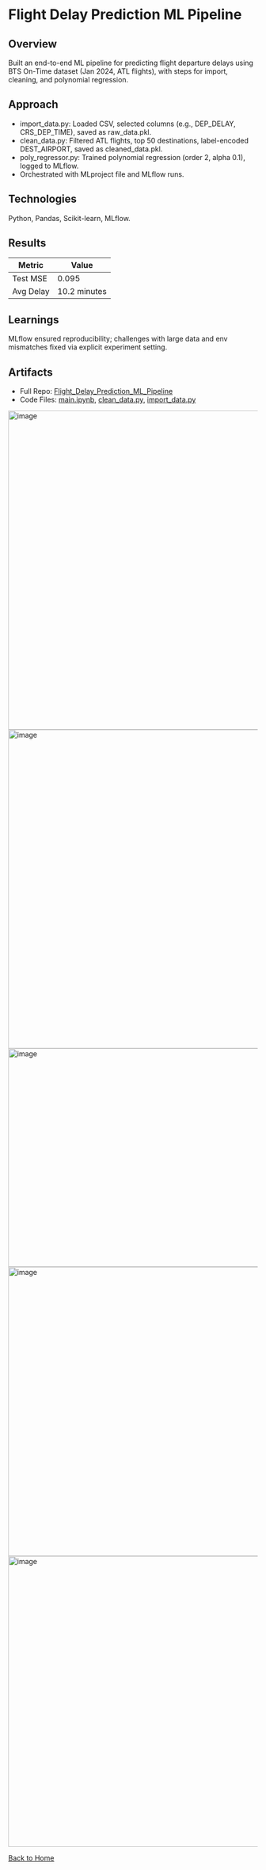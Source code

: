 # Flight Delay Prediction ML Pipeline

## Overview
Built an end-to-end ML pipeline for predicting flight departure delays using BTS On-Time dataset (Jan 2024, ATL flights), with steps for import, cleaning, and polynomial regression.

## Approach
- import_data.py: Loaded CSV, selected columns (e.g., DEP_DELAY, CRS_DEP_TIME), saved as raw_data.pkl.
- clean_data.py: Filtered ATL flights, top 50 destinations, label-encoded DEST_AIRPORT, saved as cleaned_data.pkl.
- poly_regressor.py: Trained polynomial regression (order 2, alpha 0.1), logged to MLflow.
- Orchestrated with MLproject file and MLflow runs.

## Technologies
Python, Pandas, Scikit-learn, MLflow.

## Results
| Metric          | Value          |
|-----------------|----------------|
| Test MSE        | 0.095          |
| Avg Delay       | 10.2 minutes   |

## Learnings
MLflow ensured reproducibility; challenges with large data and env mismatches fixed via explicit experiment setting.

## Artifacts
- Full Repo: [Flight_Delay_Prediction_ML_Pipeline](../Flight_Delay_Prediction_ML_Pipeline)
- Code Files: [main.ipynb](../Flight_Delay_Prediction_ML_Pipeline/poly_regressor_Python_1.0.0.ipynb), [clean_data.py](../Flight_Delay_Prediction_ML_Pipeline/scripts/clean_data.py), [import_data.py](../Flight_Delay_Prediction_ML_Pipeline/scripts/import_data.py)

<img width="585" height="644" alt="image" src="https://github.com/user-attachments/assets/48ab49dc-d8ff-4221-a0b5-249fa4c34aee" />

<img width="585" height="644" alt="image" src="https://github.com/user-attachments/assets/d33c0bcf-9f4c-46df-9d96-9f7f97b426c0" />

<img width="833" height="441" alt="image" src="https://github.com/user-attachments/assets/00cdc854-3f80-4f69-b5c0-3c7305716380" />

<img width="1274" height="584" alt="image" src="https://github.com/user-attachments/assets/f87af539-6c33-496d-93bd-87aedd8e0ecc" />

<img width="1276" height="587" alt="image" src="https://github.com/user-attachments/assets/adc7b8e1-f53a-4c87-b8a4-a4576aabb0bd" />


[Back to Home](/)
